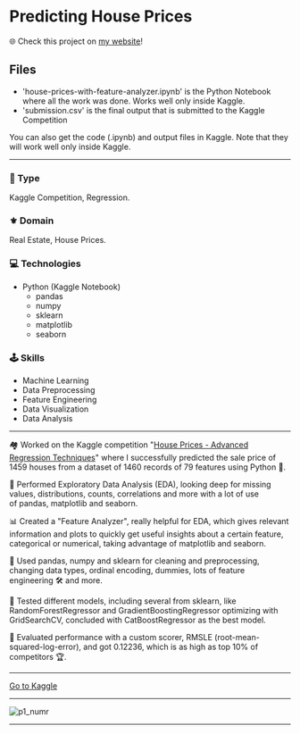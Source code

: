 # Predicting House Prices

🌐 Check this project on [my website](https://aadsm2355.wixsite.com/andryadsm/predicting-house-prices)!

## Files
- 'house-prices-with-feature-analyzer.ipynb' is the Python Notebook where all the work was done. Works well only inside Kaggle.
- 'submission.csv' is the final output that is submitted to the Kaggle Competition

You can also get the code (.ipynb) and output files in Kaggle. Note that they will work well only inside Kaggle.

---

### 📌 Type
Kaggle Competition, Regression.

### ⚜️ Domain
Real Estate, House Prices.
​
### 💻 Technologies
- Python (Kaggle Notebook)
    - pandas
    - numpy
    - sklearn
    - matplotlib
    - seaborn

### 🕹️ Skills
- Machine Learning
- Data Preprocessing
- Feature Engineering
- Data Visualization
- Data Analysis

---

🏘️ Worked on the Kaggle competition "[House Prices - Advanced Regression Techniques](https://www.kaggle.com/competitions/house-prices-advanced-regression-techniques)" where I successfully predicted the sale price of 1459 houses from a dataset of 1460 records of 79 features using Python 🐍.

🔎 Performed Exploratory Data Analysis (EDA), looking deep for missing values, distributions, counts, correlations and more with a lot of use of pandas, matplotlib and seaborn.

📊 Created a "Feature Analyzer", really helpful for EDA, which gives relevant information and plots to quickly get useful insights about a certain feature, categorical or numerical, taking advantage of matplotlib and seaborn.

🧹 Used pandas, numpy and sklearn for cleaning and preprocessing, changing data types, ordinal encoding, dummies, lots of feature engineering 🛠️ and more.

🤖 Tested different models, including several from sklearn, like RandomForestRegressor and GradientBoostingRegressor optimizing with GridSearchCV, concluded with CatBoostRegressor as the best model.

🧾 Evaluated performance with a custom scorer, RMSLE (root-mean-squared-log-error), and got 0.12236, which is as high as top 10% of competitors 🏆.

---

[Go to Kaggle](https://www.kaggle.com/code/andrydasilva/house-prices-with-feature-analyzer)

---

![p1_numr](https://github.com/AndryADSM/Predicting-House-Prices/assets/150280431/62ba6a86-267c-4a04-bc4c-05f78b130255)

---
